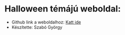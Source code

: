 # Halloween témájú weboldal:

* Github link a weboldalhoz: [Katt ide](https://aigyuri.github.io/halloween/)
* Készítette: Szabó György
